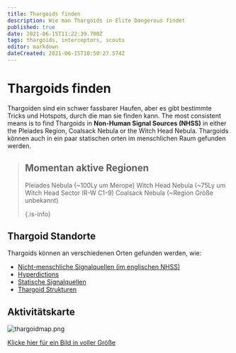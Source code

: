 ```yaml
---
title: Thargoids finden
description: Wie man Thargoids in Elite Dangerous findet
published: true
date: 2021-06-15T11:22:39.700Z
tags: thargoids, interceptors, scouts
editor: markdown
dateCreated: 2021-06-15T10:50:27.574Z
---
```


# Thargoids finden
Thargoiden sind ein schwer fassbarer Haufen, aber es gibt bestimmte Tricks und Hotspots, durch die man sie finden kann. The most consistent means is to find Thargoids in **Non-Human Signal Sources (NHSS)** in either the Pleiades Region, Coalsack Nebula or the Witch Head Nebula. Thargoids können auch in ein paar statischen orten im menschlichen Raum gefunden werden.

> ## Momentan aktive Regionen
> 
> Pleiades Nebula (~100Ly um Merope) Witch Head Nebula (~75Ly um Witch Head Sector IR-W C1-9) Coalsack Nebula (~Region Größe unbekannt) 
> 
> {.is-info}

## Thargoid Standorte

Thargoids können an verschiedenen Orten gefunden werden, wie:
- [Nicht-menschliche Signalquellen (im englischen NHSS)](/en/nhss)
- [Hyperdictions](/en/hyperdictions)
- [Statische Signalquellen](/en/static-signals)
- [Thargoid Strukturen](https://canonn.science/codex/the-unknown-structure/?highlight=structure)

## Aktivitätskarte

![thargoidmap.png](/img/thargoidmap.png)

[Klicke hier für ein Bild in voller Größe](https://cdn.discordapp.com/attachments/625989888432537611/854310144946208808/Thargoid_Activity_Map_v0.5.png)
